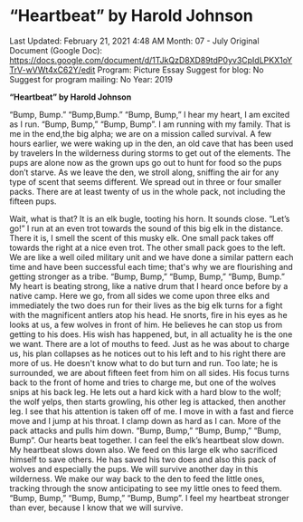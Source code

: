 # “Heartbeat” by Harold Johnson

Last Updated: February 21, 2021 4:48 AM
Month: 07 - July
Original Document (Google Doc): https://docs.google.com/document/d/1TJkQzD8XD89tdP0yv3CpIdLPKX1oYTrV-wVWt4xC62Y/edit
Program: Picture Essay
Suggest for blog: No
Suggest for program mailing: No
Year: 2019

**“Heartbeat” by Harold Johnson**

“Bump, Bump.” “Bump,Bump.” “Bump, Bump,” I hear my heart, I am excited as I run. “Bump, Bump,” “Bump, Bump”. I am running with my family. That is me in the end,the big alpha; we are on a mission called survival. A few hours earlier, we were waking up in the den, an old cave that has been used by travelers In the wilderness during storms to get out of the elements. The pups are alone now as the grown ups go out to hunt for food so the pups don’t starve. As we leave the den, we stroll along, sniffing the air for any type of scent that seems different. We spread out in three or four smaller packs. There are at least twenty of us in the whole pack, not including the fifteen pups.

Wait, what is that? It is an elk bugle, tooting his horn. It sounds close. “Let’s go!” I run at an even trot towards the sound of this big elk in the distance. There it is, I smell the scent of this musky elk. One small pack takes off towards the right at a nice even trot. The other small pack goes to the left. We are like a well oiled military unit and we have done a similar pattern each time and have been successful each time; that's why we are flourishing and getting stronger as a tribe. “Bump, Bump,” “Bump, Bump,” “Bump, Bump.” My heart is beating strong, like a native drum that I heard once before by a native camp.	Here we go, from all sides we come upon three elks and immediately the two does run for their lives as the big elk turns for a fight with the magnificent antlers atop his head. He snorts, fire in his eyes as he looks at us, a few wolves in front of him. He believes he can stop us from getting to his does. His wish has happened, but, in all actuality he is the one we want. There are a lot of mouths to feed. Just as he was about to charge us, his plan collapses as he notices out to his left and to his right there are more of us. He doesn't know what to do but turn and run. Too late; he is surrounded, we are about fifteen feet from him on all sides. His focus turns back to the front of home and tries to charge me, but one of the wolves snips at his back leg. He lets out a hard kick with a hard blow to the wolf; the wolf yelps, then starts growling, his other leg is attacked, then another leg. I see that his attention is taken off of me. I move in with a fast and fierce move and I jump at his throat. I clamp down as hard as I can. More of the pack attacks and pulls him down. “Bump, Bump,” “Bump, Bump,” “Bump, Bump”. Our hearts beat together. I can feel the elk’s heartbeat slow down. My heartbeat slows down also. We feed on this large elk who sacrificed himself to save others. He has saved his two does and also this pack of wolves and especially the pups. We will survive another day in this wilderness. We make our way back to the den to feed the little ones, tracking through the snow anticipating to see my little ones to feed them. “Bump, Bump,” “Bump, Bump,” “Bump, Bump”. I feel my heartbeat stronger than ever, because I know that we will survive.